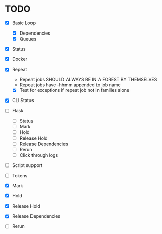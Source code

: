 # TODO

- [x] Basic Loop
  - [x] Dependencies
  - [x] Queues
- [x] Status
- [x] Docker
- [x] Repeat
  - Repeat jobs SHOULD ALWAYS BE IN A FOREST BY THEMSELVES
  - Repeat jobs have -hhmm appended to job name
  - [x] Test for exceptions if repeat job not in families alone
- [x] CLI Status
- [ ] Flask
  - [ ] Status
  - [ ] Mark
  - [ ] Hold
  - [ ] Release Hold
  - [ ] Release Dependencies
  - [ ] Rerun
  - [ ] Click through logs
- [ ] Script support
- [ ] Tokens
- [x] Mark
- [x] Hold
- [x] Release Hold
- [x] Release Dependencies
- [ ] Rerun



